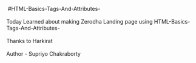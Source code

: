  #HTML-Basics-Tags-And-Attributes- 
<br></br>
Today Learned about making Zerodha Landing page using HTML-Basics-Tags-And-Attributes- 
<br></br>
Thanks to Harkirat 
<br></br>
Author - Supriyo Chakraborty
